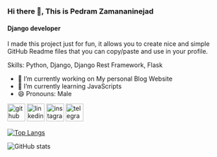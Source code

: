 ### Hi there 👋, This is Pedram Zamananinejad
#### Django developer
I made this project just for fun, it allows you to create nice and simple GitHub Readme files that you can copy/paste and use in your profile.

Skills: Python, Django, Django Rest Framework, Flask

- 🔭 I’m currently working on My personal Blog Website 
- 🌱 I’m currently learning JavaScripts 
- 😄 Pronouns: Male 


[<img src='https://cdn.jsdelivr.net/npm/simple-icons@3.0.1/icons/github.svg' alt='github' height='40'>](https://github.com/pedramzamaninejad)  [<img src='https://cdn.jsdelivr.net/npm/simple-icons@3.0.1/icons/linkedin.svg' alt='linkedin' height='40'>](https://www.linkedin.com/in/pedram-zamaninajead/)  [<img src='https://cdn.jsdelivr.net/npm/simple-icons@3.0.1/icons/instagram.svg' alt='instagram' height='40'>](https://www.instagram.com/pedram.zamaninejad/)  [<img src='https://cdn.jsdelivr.net/npm/simple-icons@3.0.1/icons/telegram.svg' alt='telegram' height='40'>](https://t.me/Pedram138)  

[![Top Langs](https://github-readme-stats.vercel.app/api/top-langs/?username=pedramzamaninejad)](https://github.com/anuraghazra/github-readme-stats)

![GitHub stats](https://github-readme-stats.vercel.app/api?username=pedramzamaninejad&show_icons=true)  


